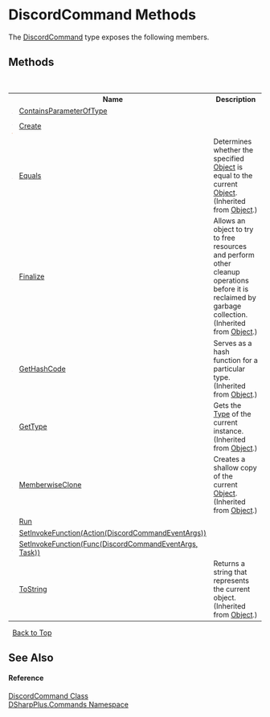# DiscordCommand Methods
 

The <a href="134e2355-3212-b6c0-d76a-fc66459fdcfe">DiscordCommand</a> type exposes the following members.


## Methods
&nbsp;<table><tr><th></th><th>Name</th><th>Description</th></tr><tr><td>![Public method](media/pubmethod.gif "Public method")</td><td><a href="a6b1ea3f-e349-23bf-574a-a83a0bcef472">ContainsParameterOfType</a></td><td /></tr><tr><td>![Public method](media/pubmethod.gif "Public method")![Static member](media/static.gif "Static member")</td><td><a href="d52fc4c2-754d-ed1e-5612-0314bdcaa4b6">Create</a></td><td /></tr><tr><td>![Public method](media/pubmethod.gif "Public method")</td><td><a href="http://msdn2.microsoft.com/en-us/library/bsc2ak47" target="_blank">Equals</a></td><td>
Determines whether the specified <a href="http://msdn2.microsoft.com/en-us/library/e5kfa45b" target="_blank">Object</a> is equal to the current <a href="http://msdn2.microsoft.com/en-us/library/e5kfa45b" target="_blank">Object</a>.
 (Inherited from <a href="http://msdn2.microsoft.com/en-us/library/e5kfa45b" target="_blank">Object</a>.)</td></tr><tr><td>![Protected method](media/protmethod.gif "Protected method")</td><td><a href="http://msdn2.microsoft.com/en-us/library/4k87zsw7" target="_blank">Finalize</a></td><td>
Allows an object to try to free resources and perform other cleanup operations before it is reclaimed by garbage collection.
 (Inherited from <a href="http://msdn2.microsoft.com/en-us/library/e5kfa45b" target="_blank">Object</a>.)</td></tr><tr><td>![Public method](media/pubmethod.gif "Public method")</td><td><a href="http://msdn2.microsoft.com/en-us/library/zdee4b3y" target="_blank">GetHashCode</a></td><td>
Serves as a hash function for a particular type.
 (Inherited from <a href="http://msdn2.microsoft.com/en-us/library/e5kfa45b" target="_blank">Object</a>.)</td></tr><tr><td>![Public method](media/pubmethod.gif "Public method")</td><td><a href="http://msdn2.microsoft.com/en-us/library/dfwy45w9" target="_blank">GetType</a></td><td>
Gets the <a href="http://msdn2.microsoft.com/en-us/library/42892f65" target="_blank">Type</a> of the current instance.
 (Inherited from <a href="http://msdn2.microsoft.com/en-us/library/e5kfa45b" target="_blank">Object</a>.)</td></tr><tr><td>![Protected method](media/protmethod.gif "Protected method")</td><td><a href="http://msdn2.microsoft.com/en-us/library/57ctke0a" target="_blank">MemberwiseClone</a></td><td>
Creates a shallow copy of the current <a href="http://msdn2.microsoft.com/en-us/library/e5kfa45b" target="_blank">Object</a>.
 (Inherited from <a href="http://msdn2.microsoft.com/en-us/library/e5kfa45b" target="_blank">Object</a>.)</td></tr><tr><td>![Public method](media/pubmethod.gif "Public method")</td><td><a href="71ee9a25-ee9e-e109-1335-c5707c8601e5">Run</a></td><td /></tr><tr><td>![Public method](media/pubmethod.gif "Public method")</td><td><a href="ff5cd3ac-f188-6d31-99e7-da04ec2e219c">SetInvokeFunction(Action(DiscordCommandEventArgs))</a></td><td /></tr><tr><td>![Public method](media/pubmethod.gif "Public method")</td><td><a href="ce71e452-a79e-f4c1-e3c7-16b420c6a1d3">SetInvokeFunction(Func(DiscordCommandEventArgs, Task))</a></td><td /></tr><tr><td>![Public method](media/pubmethod.gif "Public method")</td><td><a href="http://msdn2.microsoft.com/en-us/library/7bxwbwt2" target="_blank">ToString</a></td><td>
Returns a string that represents the current object.
 (Inherited from <a href="http://msdn2.microsoft.com/en-us/library/e5kfa45b" target="_blank">Object</a>.)</td></tr></table>&nbsp;
<a href="#discordcommand-methods">Back to Top</a>

## See Also


#### Reference
<a href="134e2355-3212-b6c0-d76a-fc66459fdcfe">DiscordCommand Class</a><br /><a href="fc38a4a5-4979-fd82-c5c3-f5d7b478e6e0">DSharpPlus.Commands Namespace</a><br />